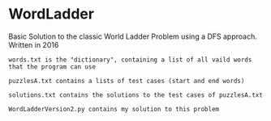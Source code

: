 # WordLadder
Basic Solution to the classic World Ladder Problem using a DFS approach. Written in 2016

	words.txt is the "dictionary", containing a list of all vaild words that the program can use
	
	puzzlesA.txt contains a lists of test cases (start and end words)
	
	solutions.txt contains the solutions to the test cases of puzzlesA.txt
	
	WordLadderVersion2.py contains my solution to this problem
